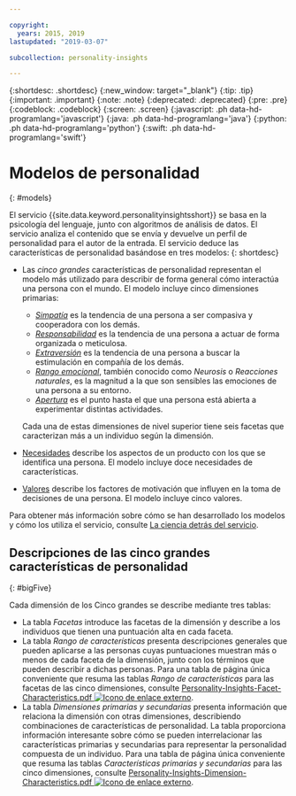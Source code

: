 ```yaml
---

copyright:
  years: 2015, 2019
lastupdated: "2019-03-07"

subcollection: personality-insights

---
```


{:shortdesc: .shortdesc}
{:new_window: target="_blank"}
{:tip: .tip}
{:important: .important}
{:note: .note}
{:deprecated: .deprecated}
{:pre: .pre}
{:codeblock: .codeblock}
{:screen: .screen}
{:javascript: .ph data-hd-programlang='javascript'}
{:java: .ph data-hd-programlang='java'}
{:python: .ph data-hd-programlang='python'}
{:swift: .ph data-hd-programlang='swift'}

# Modelos de personalidad
{: #models}

El servicio {{site.data.keyword.personalityinsightsshort}} se basa en la psicología del lenguaje, junto con algoritmos de análisis de datos. El servicio analiza el contenido que se envía y devuelve un perfil de personalidad para el autor de la entrada. El servicio deduce las características de personalidad basándose en tres modelos:
{: shortdesc}

-   Las *cinco grandes* características de personalidad representan el modelo más utilizado para describir de forma general cómo interactúa una persona con el mundo. El modelo incluye cinco dimensiones primarias:
    -   [*Simpatía*](/docs/services/personality-insights?topic=personality-insights-agreeableness) es la tendencia de una persona a ser compasiva y cooperadora con los demás.
    -   [*Responsabilidad*](/docs/services/personality-insights?topic=personality-insights-conscientiousness) es la tendencia de una persona a actuar de forma organizada o meticulosa.
    -   [*Extraversión*](/docs/services/personality-insights?topic=personality-insights-extraversion) es la tendencia de una persona a buscar la estimulación en compañía de los demás.
    -   [*Rango emocional*](/docs/services/personality-insights?topic=personality-insights-emotionalRange), también conocido como *Neurosis* o *Reacciones naturales*, es la magnitud a la que son sensibles las emociones de una persona a su entorno.
    -   [*Apertura*](/docs/services/personality-insights?topic=personality-insights-openness) es el punto hasta el que una persona está abierta a experimentar distintas actividades.

    Cada una de estas dimensiones de nivel superior tiene seis facetas que caracterizan más a un individuo según la dimensión.
-   [Necesidades](/docs/services/personality-insights?topic=personality-insights-needs) describe los aspectos de un producto con los que se identifica una persona. El modelo incluye doce necesidades de características.
-   [Valores](/docs/services/personality-insights?topic=personality-insights-values) describe los factores de motivación que influyen en la toma de decisiones de una persona. El modelo incluye cinco valores.

Para obtener más información sobre cómo se han desarrollado los modelos y cómo los utiliza el servicio, consulte [La ciencia detrás del servicio](/docs/services/personality-insights?topic=personality-insights-science).

## Descripciones de las cinco grandes características de personalidad
{: #bigFive}

Cada dimensión de los Cinco grandes se describe mediante tres tablas:

-   La tabla *Facetas* introduce las facetas de la dimensión y describe a los individuos que tienen una puntuación alta en cada faceta.
-   La tabla *Rango de características* presenta descripciones generales que pueden aplicarse a las personas cuyas puntuaciones muestran más o menos de cada faceta de la dimensión, junto con los términos que pueden describir a dichas personas. Para una tabla de página única conveniente que resuma las tablas *Rango de características* para las facetas de las cinco dimensiones, consulte <a target="_blank" href="https://watson-developer-cloud.github.io/doc-tutorial-downloads/personality-insights/Personality-Insights-Facet-Characteristics.pdf" download="Personality-Insights-Facet-Characteristics.pdf">Personality-Insights-Facet-Characteristics.pdf <img src="../../icons/launch-glyph.svg" alt="Icono de enlace externo" title="Icono de enlace externo"></a>.
-   La tabla *Dimensiones primarias y secundarias* presenta información que relaciona la dimensión con otras dimensiones, describiendo combinaciones de características de personalidad. La tabla proporciona información interesante sobre cómo se pueden interrelacionar las características primarias y secundarias para representar la personalidad compuesta de un individuo. Para una tabla de página única conveniente que resuma las tablas *Características primarias y secundarias* para las cinco dimensiones, consulte <a target="_blank" href="https://watson-developer-cloud.github.io/doc-tutorial-downloads/personality-insights/Personality-Insights-Dimension-Characteristics.pdf" download="Personality-Insights-Dimension-Characteristics.pdf">Personality-Insights-Dimension-Characteristics.pdf <img src="../../icons/launch-glyph.svg" alt="Icono de enlace externo" title="Icono de enlace externo"></a>.

